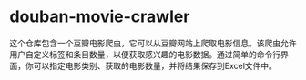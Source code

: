 # douban-movie-crawler
这个仓库包含一个豆瓣电影爬虫，它可以从豆瓣网站上爬取电影信息。该爬虫允许用户自定义标签和条目数量，以便获取感兴趣的电影数据。通过简单的命令行界面，你可以指定电影类别、获取的电影数量，并将结果保存到Excel文件中。

